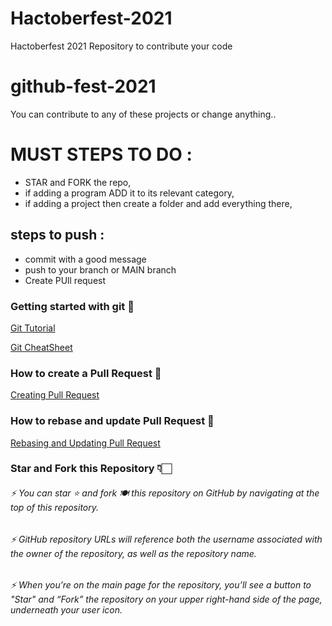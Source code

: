 # Hactoberfest-2021
Hactoberfest 2021 Repository to contribute your code
# github-fest-2021

You can contribute to any of these projects or change anything..

# MUST STEPS TO DO :
- STAR and FORK the repo,
- if adding a program ADD it to its relevant category,
- if adding a project then create a folder and add everything there,

## steps to push :
- commit with a good message
- push to your branch or MAIN branch
- Create PUll request


### Getting started with git 🚀
[Git Tutorial](https://www.digitalocean.com/community/tutorials/how-to-contribute-to-open-source-getting-started-with-git)

[Git CheatSheet](https://www.digitalocean.com/community/cheatsheets/how-to-use-git-a-reference-guide)

### How to create a Pull Request 🌸
[Creating Pull Request](https://www.digitalocean.com/community/tutorials/how-to-create-a-pull-request-on-github)

### How to rebase and update Pull Request 🌟
[Rebasing and Updating Pull Request](https://www.digitalocean.com/community/tutorials/how-to-rebase-and-update-a-pull-request)

### Star and Fork this Repository 👇🏻
###### ⚡  You can star ⭐ and fork 🍽️ this repository on GitHub by navigating at the top of this repository.
###### ⚡  GitHub repository URLs will reference both the username associated with the owner of the repository, as well as the repository name.
###### ⚡  When you’re on the main page for the repository, you’ll see a button to "Star" and “Fork” the repository on your upper right-hand side of the page, underneath your user icon.
